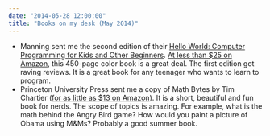 ```yaml
---
date: "2014-05-28 12:00:00"
title: "Books on my desk (May 2014)"
---
```




- Manning sent me the second edition of their [Hello World: Computer Programming for Kids and Other Beginners](/lemire/blog/archives/2009/08/07/a-review-of-hello-world-computer-programming-for-kids-and-other-beginners/). [At less than $25 on Amazon](https://www.amazon.com/Hello-World-Computer-Programming-Beginners/dp/1617290920/), this 450-page color book is a great deal. The first edition got raving reviews. It is a great book for any teenager who wants to learn to program.
- Princeton University Press sent me a copy of Math Bytes by Tim Chartier ([for as little as $13 on Amazon](https://www.amazon.com/Math-Bytes-Google-Chocolate-Covered-Computing-ebook/dp/B00IPSAKJK/)). It is a short, beautiful and fun book for nerds. The scope of topics is amazing. For example, what is the math behind the Angry Bird game? How would you paint a picture of Obama using M&#038;Ms? Probably a good summer book.


